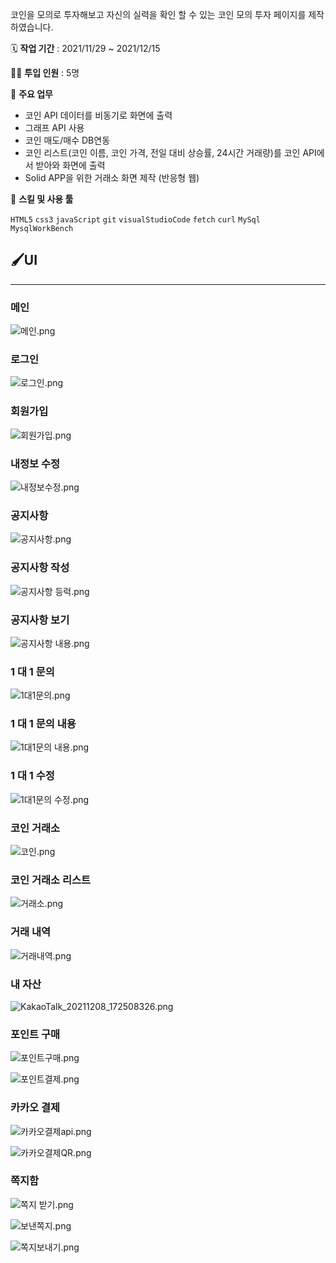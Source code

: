 코인을 모의로 투자해보고 자신의 실력을 확인 할 수 있는 코인 모의 투자 페이지를 제작하였습니다.

🗓️ **작업 기간** : 2021/11/29 ~ 2021/12/15

👨‍💻 **투입 인원** : 5명

📒 **주요 업무** 

- 코인 API 데이터를 비동기로 화면에 출력
- 그래프 API 사용
- 코인 매도/매수 DB연동
- 코인 리스트(코인 이름, 코인 가격, 전일 대비 상승률, 24시간 거래량)를 코인 API에서 받아와 화면에 출력
- Solid APP을 위한 거래소 화면 제작 (반응형 웹)

🌱 **스킬 및 사용 툴**

`HTML5` `css3` `javaScript` `git` `visualStudioCode` `fetch` `curl` `MySql` `MysqlWorkBench`  

## 🖌️UI

---

### 메인

![메인.png](https://s3-us-west-2.amazonaws.com/secure.notion-static.com/e431bea4-98a0-4825-aff5-305a01e0389e/메인.png)

### 로그인

![로그인.png](https://s3-us-west-2.amazonaws.com/secure.notion-static.com/7064c593-0066-4cc8-a9f3-00c279bd513b/로그인.png)

### 회원가입

![회원가입.png](https://s3-us-west-2.amazonaws.com/secure.notion-static.com/6dd84ce2-d9df-4da5-a617-d6b4baebf4bd/회원가입.png)

### 내정보 수정

![내정보수정.png](https://s3-us-west-2.amazonaws.com/secure.notion-static.com/b0d2ef69-30b8-48cc-b896-e4f4785aff46/내정보수정.png)

### 공지사항

![공지사항.png](https://s3-us-west-2.amazonaws.com/secure.notion-static.com/3f91b12c-412e-4842-b7ab-d68925c47d45/공지사항.png)

### 공지사항 작성

![공지사항 등럭.png](https://s3-us-west-2.amazonaws.com/secure.notion-static.com/da7e7ca7-18a1-4778-a940-b264e7931512/공지사항_등럭.png)

### 공지사항 보기

![공지사항 내용.png](https://s3-us-west-2.amazonaws.com/secure.notion-static.com/c426eada-c8ea-457b-bbd6-a9359579247b/공지사항_내용.png)

### 1 대 1 문의

![1대1문의.png](https://s3-us-west-2.amazonaws.com/secure.notion-static.com/1ca8ca2b-056f-4b06-b062-e9c0143056cb/1대1문의.png)

### 1 대 1 문의 내용

![1대1문의 내용.png](https://s3-us-west-2.amazonaws.com/secure.notion-static.com/976b1bb0-0fdf-476b-a320-15ca55a7f42a/1대1문의_내용.png)

### 1 대 1 수정

![1대1문의 수정.png](https://s3-us-west-2.amazonaws.com/secure.notion-static.com/ce9839eb-ce57-4f42-bdcf-88f557e92b0e/1대1문의_수정.png)

### 코인 거래소

![코인.png](https://s3-us-west-2.amazonaws.com/secure.notion-static.com/7ce2dc11-faf4-43b3-972a-9c50eb19dd7c/코인.png)

### 코인 거래소 리스트

![거래소.png](https://s3-us-west-2.amazonaws.com/secure.notion-static.com/f97ad2de-8579-40b1-9d31-fe103919c562/거래소.png)

### 거래 내역

![거래내역.png](https://s3-us-west-2.amazonaws.com/secure.notion-static.com/979d0b52-ab42-40a7-840f-daa82057fd05/거래내역.png)

### 내 자산

![KakaoTalk_20211208_172508326.png](https://s3-us-west-2.amazonaws.com/secure.notion-static.com/afd80e77-586a-4411-b899-06c6d56f53a7/KakaoTalk_20211208_172508326.png)

### 포인트 구매

![포인트구매.png](https://s3-us-west-2.amazonaws.com/secure.notion-static.com/438132d7-2404-4585-88b5-c88e26cefe97/포인트구매.png)

![포인트결제.png](https://s3-us-west-2.amazonaws.com/secure.notion-static.com/0f475723-010b-4934-b75e-54867d7c4860/포인트결제.png)

### 카카오 결제

![카카오결제api.png](https://s3-us-west-2.amazonaws.com/secure.notion-static.com/924a6d5c-d947-421d-aaea-24077e505a48/카카오결제api.png)

![카카오결제QR.png](https://s3-us-west-2.amazonaws.com/secure.notion-static.com/794d51fb-13a3-4ae2-9262-c909a15f483a/카카오결제QR.png)

### 쪽지함

![쪽지 받기.png](https://s3-us-west-2.amazonaws.com/secure.notion-static.com/f4b80432-29e9-4877-9b55-15c3b12f9f4b/쪽지_받기.png)

![보낸쪽지.png](https://s3-us-west-2.amazonaws.com/secure.notion-static.com/0aebf4e0-e16f-4e35-8f02-96e265d3d0cc/보낸쪽지.png)

![쪽지보내기.png](https://s3-us-west-2.amazonaws.com/secure.notion-static.com/9092a6ec-ff7c-48d3-87da-143a19fc35ff/쪽지보내기.png)
